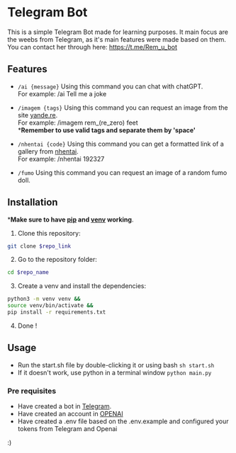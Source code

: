 # Telegram Bot

This is a simple Telegram Bot made for learning purposes. It main focus are the weebs from Telegram, as it's main features were made based on them.
You can contact her through here: https://t.me/Rem_u_bot

## Features
- `/ai {message}` Using this command you can chat with chatGPT.\
For example: /ai Tell me a joke

- `/imagem {tags}` Using this command you can request an image from the site [yande.re](https://yande.re).\
For example: /imagem rem_(re_zero) feet\
***Remember to use valid tags and separate them by 'space'**

- `/nhentai {code}` Using this command you can get a formatted link of a gallery from [nhentai](https://nhentai.net).\
For example: /nhentai 192327

- `/fumo` Using this command you can request an image of a random fumo doll.
## Installation

***Make sure to have [pip](https://pip.pypa.io/en/stable/) and [venv](https://docs.python.org/3/library/venv.html) working**.

1. Clone this repository:
```bash
git clone $repo_link
```

2. Go to the repository folder:
```bash
cd $repo_name
```

3. Create a venv and install the dependencies:
```bash
python3 -m venv venv &&
source venv/bin/activate &&
pip install -r requirements.txt
```

4. Done !


## Usage

- Run the start.sh file by double-clicking it or using bash `sh start.sh`
- If it doesn't work, use python in a terminal window `python main.py`
### Pre requisites
- Have created a bot in [Telegram](https://t.me/botfather).
- Have created an account in [OPENAI](https://beta.openai.com)
- Have created a .env file based on the .env.example and configured your tokens from Telegram and Openai

:)

